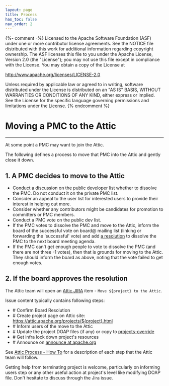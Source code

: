 ```yaml
---
layout: page
title: Process
has_toc: false
nav_order: 2
---
```

{%- comment -%}
Licensed to the Apache Software Foundation (ASF) under one or more
contributor license agreements.  See the NOTICE file distributed with
this work for additional information regarding copyright ownership.
The ASF licenses this file to you under the Apache License, Version 2.0
(the "License"); you may not use this file except in compliance with
the License.  You may obtain a copy of the License at

http://www.apache.org/licenses/LICENSE-2.0

Unless required by applicable law or agreed to in writing, software
distributed under the License is distributed on an "AS IS" BASIS,
WITHOUT WARRANTIES OR CONDITIONS OF ANY KIND, either express or implied.
See the License for the specific language governing permissions and
limitations under the License.
{% endcomment %}

# Moving a PMC to the Attic
***

At some point a PMC may want to join the Attic.

The following defines a process
to move that PMC into the Attic and gently close it down.

## 1. A PMC decides to move to the Attic
  - Conduct a discussion on the public developer list whether to dissolve the PMC. Do not conduct
    it on the private PMC list.
  - Consider an appeal to the user list for interested users to provide their interest in helping out more.
  - Consider whether any contributors might be candidates for promotion to committers or PMC members.
  - Conduct a PMC vote on the public dev list.
  - If the PMC votes to dissolve the PMC and move to the Attic, inform the board of the successful vote on
     board@ mailing list (linking or forwarding the 'successful' vote) and add [a resolution](resolution.html) to dissolve the
     PMC to the next board meeting agenda.
  - If the PMC can't get enough people to vote to dissolve the PMC (and there are not three -1 votes), then
    that is grounds for moving to the Attic. They should inform the board as above, noting that the vote
    failed to get enough votes.

## 2. If the board approves the resolution
The Attic team will open an [Attic JIRA](https://issues.apache.org/jira/browse/ATTIC) item - `Move ${project} to the Attic`.

Issue content typically contains following steps:
   - \# Confirm Board Resolution
   - \# Create project page on Attic site: https://attic.apache.org/projects/${project}.html
   - \# Inform users of the move to the Attic
   - \# Update the project DOAP files (if any) or copy to [projects-override](https://svn.apache.org/repos/asf/comdev/projects.apache.org/trunk/data/projects-override/)
   - \# Get infra lock down project's resources
   - \# Announce on [announce at apache.org](https://lists.apache.org/list?announce@apache.org:lte=1M:%22is%20now%20retired%22)

See [Attic Process - How To](process-howto.html) for a description of each step that the Attic team will follow.

Getting help from terminating project is welcome, particularly
on informing users step or any other useful action at project's level like modifying DOAP file.
Don't hesitate to discuss through the Jira issue.
